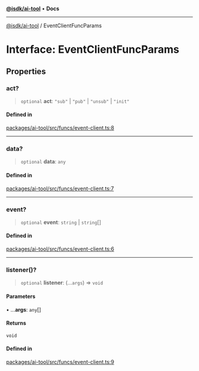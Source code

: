 [**@isdk/ai-tool**](../README.md) • **Docs**

***

[@isdk/ai-tool](../globals.md) / EventClientFuncParams

# Interface: EventClientFuncParams

## Properties

### act?

> `optional` **act**: `"sub"` \| `"pub"` \| `"unsub"` \| `"init"`

#### Defined in

[packages/ai-tool/src/funcs/event-client.ts:8](https://github.com/isdk/ai-tool.js/blob/b0813174e9b350ae47231f8e5f885150313123b0/src/funcs/event-client.ts#L8)

***

### data?

> `optional` **data**: `any`

#### Defined in

[packages/ai-tool/src/funcs/event-client.ts:7](https://github.com/isdk/ai-tool.js/blob/b0813174e9b350ae47231f8e5f885150313123b0/src/funcs/event-client.ts#L7)

***

### event?

> `optional` **event**: `string` \| `string`[]

#### Defined in

[packages/ai-tool/src/funcs/event-client.ts:6](https://github.com/isdk/ai-tool.js/blob/b0813174e9b350ae47231f8e5f885150313123b0/src/funcs/event-client.ts#L6)

***

### listener()?

> `optional` **listener**: (...`args`) => `void`

#### Parameters

• ...**args**: `any`[]

#### Returns

`void`

#### Defined in

[packages/ai-tool/src/funcs/event-client.ts:9](https://github.com/isdk/ai-tool.js/blob/b0813174e9b350ae47231f8e5f885150313123b0/src/funcs/event-client.ts#L9)
